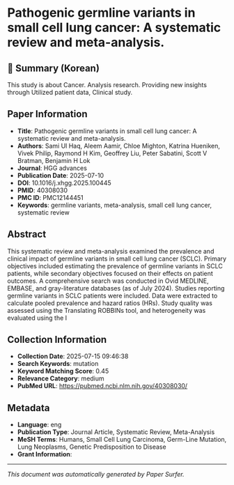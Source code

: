 # Pathogenic germline variants in small cell lung cancer: A systematic review and meta-analysis.

## 📝 Summary (Korean)
This study is about Cancer. Analysis research. Providing new insights through Utilized patient data, Clinical study.

## Paper Information
- **Title**: Pathogenic germline variants in small cell lung cancer: A systematic review and meta-analysis.
- **Authors**: Sami Ul Haq, Aleem Aamir, Chloe Mighton, Katrina Hueniken, Vivek Philip, Raymond H Kim, Geoffrey Liu, Peter Sabatini, Scott V Bratman, Benjamin H Lok
- **Journal**: HGG advances
- **Publication Date**: 2025-07-10
- **DOI**: 10.1016/j.xhgg.2025.100445
- **PMID**: 40308030
- **PMC ID**: PMC12144451
- **Keywords**: germline variants, meta-analysis, small cell lung cancer, systematic review

## Abstract
This systematic review and meta-analysis examined the prevalence and clinical impact of germline variants in small cell lung cancer (SCLC). Primary objectives included estimating the prevalence of germline variants in SCLC patients, while secondary objectives focused on their effects on patient outcomes. A comprehensive search was conducted in Ovid MEDLINE, EMBASE, and gray-literature databases (as of July 2024). Studies reporting germline variants in SCLC patients were included. Data were extracted to calculate pooled prevalence and hazard ratios (HRs). Study quality was assessed using the Translating ROBBINs tool, and heterogeneity was evaluated using the I

## Collection Information
- **Collection Date**: 2025-07-15 09:46:38
- **Search Keywords**: mutation
- **Keyword Matching Score**: 0.45
- **Relevance Category**: medium
- **PubMed URL**: https://pubmed.ncbi.nlm.nih.gov/40308030/

## Metadata
- **Language**: eng
- **Publication Type**: Journal Article, Systematic Review, Meta-Analysis
- **MeSH Terms**: Humans, Small Cell Lung Carcinoma, Germ-Line Mutation, Lung Neoplasms, Genetic Predisposition to Disease
- **Grant Information**: 

---
*This document was automatically generated by Paper Surfer.*
